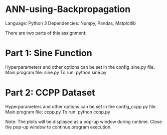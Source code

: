 # ANN-using-Backpropagation

Language: Python 3
Dependencies: Numpy, Pandas, Matplotlib

There are two parts of this assignment:

# Part 1: Sine Function

Hyperparameters and other options can be set in the config_sine.py file.
Main program file: sine.py
To run: python sine.py

# Part 2: CCPP Dataset

Hyperparameters and other options can be set in the config_ccpp.py file.
Main program file: ccpp.py
To run: python ccpp.py

Note: The plots will be displayed as a pop-up window during runtime. Close the pop-up window to continue program execution.
